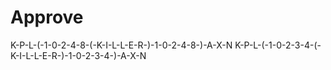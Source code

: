 # Approve
K-P-L-(-1-0-2-4-8-(-K-I-L-L-E-R-)-1-0-2-4-8-)-A-X-N
K-P-L-(-1-0-2-3-4-(-K-I-L-L-E-R-)-1-0-2-3-4-)-A-X-N
